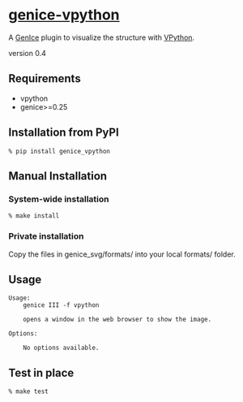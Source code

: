 # [genice-vpython](https://github.com/vitroid/genice-vpython/)

A [GenIce](https://github.com/vitroid/GenIce) plugin to visualize the structure with [VPython](http://vpython.org).

version 0.4

## Requirements

* vpython
* genice>=0.25

## Installation from PyPI

    % pip install genice_vpython

## Manual Installation

### System-wide installation

    % make install

### Private installation

Copy the files in genice_svg/formats/ into your local formats/ folder.

## Usage

    
    Usage:
        genice III -f vpython
    
        opens a window in the web browser to show the image.
    
    Options:
    
        No options available.

## Test in place

    % make test
